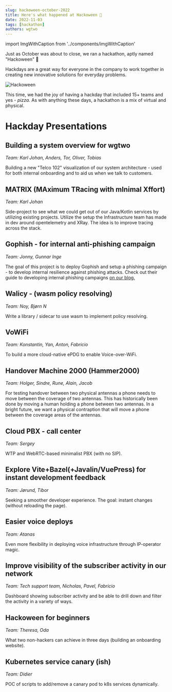 ```yaml
---
slug: hackoween-october-2022
title: Here's what happened at Hackoween 🎃
date: 2022-11-03
tags: [hackathon]
authors: wgtwo
---
```


import ImgWithCaption from '../components/imgWithCaption'

Just as October was about to close, we ran a hackathon, aptly named "Hackoween" 🎃

Hackdays are a great way for everyone in the company to work together in creating new innovative solutions for everyday problems.

![Hackoween](./Hackoween.png)

<!--truncate-->

This time, we had the joy of having a hackday that included 15+ teams and yes - *pizza*. As with anything these days, a hackathon is a mix of virtual and physical. 

# Hackday Presentations

## Building a system overview for wgtwo

*Team: Karl Johan, Anders, Tor, Oliver, Tobias*

Building a new "Telco 102" visualization of our system architecture - used for both internal onboarding and to aid us when we talk to customers. 

## MATRIX (MAximum TRacing with mInimal Xffort)

*Team: Karl Johan*

Side-project to see what we could get out of our Java/Kotlin services by utilizing existing projects. Utilize the setup the Infrastructure team has made in dev around opentelemetry and XRay. The idea is to improve tracing across the stack. 

## Gophish - for internal anti-phishing campaign

*Team: Jonny, Gunnar Inge*

The goal of this project is to deploy Gophish and setup a phishing campaign - to develop internal resilience against phishing attacks. Check out their guide to developing internal phishing campaigns [on our blog.](https://www.wgtwo.com/blog/internal-email-phishing-campaigns/)

## Walicy - (wasm policy resolving)

*Team: Noy, Bjørn N*

Write a library / sidecar to use wasm to implement policy resolving.

## VoWiFi

*Team: Konstantin, Yan, Anton, Fabricio*

To build a more cloud-native ePDG to enable Voice-over-WiFi. 

## Handover Machine 2000 (Hammer2000)

*Team: Holger, Sindre, Rune, Alain, Jacob*

For testing handover between two physical antennas a phone needs to move between the coverage of two antennas. This has historically been done by moving a human holding a phone between two antennas. In a bright future, we want a physical contraption that will move a phone between the coverage areas of the antennas. 

## Cloud PBX - call center

*Team: Sergey*

WTP and WebRTC-based minimalist PBX (with no SIP). 

## Explore Vite+Bazel(+Javalin/VuePress) for instant development feedback

*Team: Jørund, Tibor*

Seeking a smoother developer experience. The goal: instant changes (without reloading the page). 

## Easier voice deploys

*Team: Atanas* 

Even more flexibility in deploying voice infrastructure through IP-operator magic. 

## Improve visibility of the subscriber activity in our network

*Team: Tech support team, Nicholas, Pavel, Fabricio*

Dashboard showing subscriber activity and be able to drill down and filter the activity in a variety of ways. 

## Hackoween for beginners

*Team: Theresa, Oda*

What two non-hackers can achieve in three days (building an onboarding website).

## Kubernetes service canary (ish)

*Team: Didier*

POC of scripts to add/remove a canary pod to k8s services dynamically.


